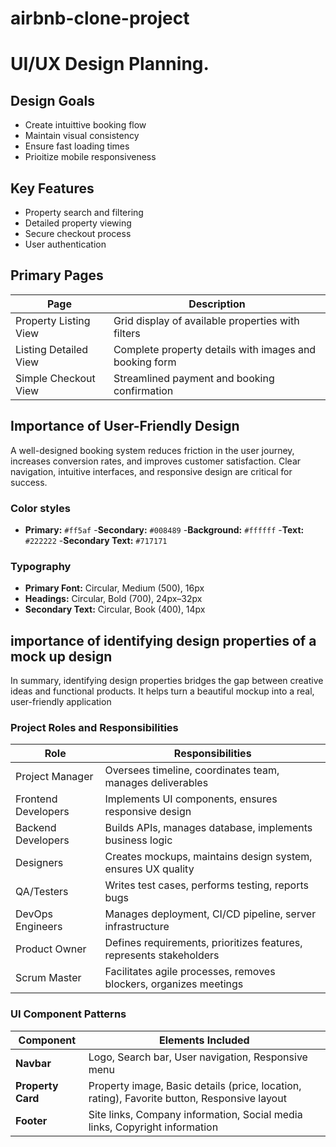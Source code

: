 # airbnb-clone-project
# UI/UX Design Planning.
## Design Goals
- Create intuittive booking flow
- Maintain visual consistency
- Ensure fast loading times
- Prioitize mobile responsiveness
## Key Features
- Property search and filtering
- Detailed property viewing
- Secure checkout process
- User authentication

## Primary Pages
|Page| Description|
|-----------------------|-------------------------------------------------------|
|Property Listing View  |Grid display of available properties with filters      |
|Listing Detailed View  |Complete property details with images and booking form |
|Simple Checkout View   |Streamlined payment and booking confirmation           |


## Importance of User-Friendly Design
A well-designed booking system reduces friction in the user journey, increases conversion rates, and improves customer satisfaction. Clear navigation, intuitive interfaces, and responsive design are critical for success.

### Color styles
- **Primary:** `#ff5af`
-**Secondary:** `#008489`
-**Background:** `#ffffff`
-**Text:** `#222222`
-**Secondary Text:** `#717171`

### Typography

- **Primary Font:** Circular, Medium (500), 16px  
- **Headings:** Circular, Bold (700), 24px–32px  
- **Secondary Text:** Circular, Book (400), 14px  

## importance of identifying design properties of a mock up design
In summary, identifying design properties bridges the gap between creative ideas and functional products. It helps turn a beautiful mockup into a real, user-friendly application

### Project Roles and Responsibilities

| Role               | Responsibilities                                                                 |
|--------------------|----------------------------------------------------------------------------------|
| Project Manager    | Oversees timeline, coordinates team, manages deliverables                        |
| Frontend Developers| Implements UI components, ensures responsive design                              |
| Backend Developers | Builds APIs, manages database, implements business logic                         |
| Designers          | Creates mockups, maintains design system, ensures UX quality                     |
| QA/Testers         | Writes test cases, performs testing, reports bugs                                |
| DevOps Engineers   | Manages deployment, CI/CD pipeline, server infrastructure                        |
| Product Owner      | Defines requirements, prioritizes features, represents stakeholders              |
| Scrum Master       | Facilitates agile processes, removes blockers, organizes meetings                |

### UI Component Patterns

| Component      | Elements Included                                                                 |
|----------------|------------------------------------------------------------------------------------|
| **Navbar**     | Logo, Search bar, User navigation, Responsive menu                                |
| **Property Card** | Property image, Basic details (price, location, rating), Favorite button, Responsive layout |
| **Footer**     | Site links, Company information, Social media links, Copyright information         |


